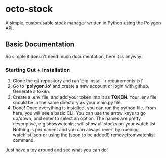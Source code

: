 # octo-stock
A simple, customisable stock manager written in Python using the Polygon API.


## Basic Documentation
So simple it doesn't need much documentation, here it is anyway:

### Starting Out + Installation
1. Clone the git repository and run 'pip install -r requirements.txt'
2. Go to **'polygon.io'** and create a new account or login with github. Generate a token.
3. Create a .env file, and add your token into it as **TOKEN**. Your .env file should be in the same directory as your main.py file.
4. Done!
Once everything is installed, you can run the python file.
From here, you will see a basic CLI.
You can use the arrow keys to go up/down, and enter to select an option.
The names are pretty descriptive, e.g showwatchlist will show all stocks on your watch list.
Nothing is permanent and you can always revert by opening watchlist.json or using the (soon to be added!) removefromwatchlist command.

Just have a toy around and see what you can do!
